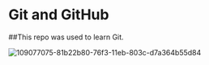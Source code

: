 # Git and GitHub

##This repo was used to learn Git.


![109077075-81b22b80-76f3-11eb-803c-d7a364b55d84](https://user-images.githubusercontent.com/81296935/147565096-b0a99aa6-b24a-46e1-8a6f-785ac0b6872a.png)
